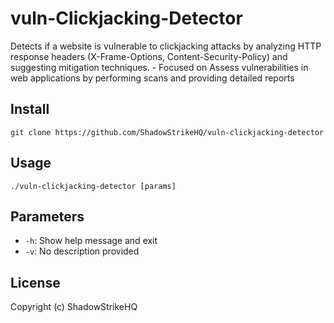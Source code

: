 # vuln-Clickjacking-Detector
Detects if a website is vulnerable to clickjacking attacks by analyzing HTTP response headers (X-Frame-Options, Content-Security-Policy) and suggesting mitigation techniques. - Focused on Assess vulnerabilities in web applications by performing scans and providing detailed reports

## Install
`git clone https://github.com/ShadowStrikeHQ/vuln-clickjacking-detector`

## Usage
`./vuln-clickjacking-detector [params]`

## Parameters
- `-h`: Show help message and exit
- `-v`: No description provided

## License
Copyright (c) ShadowStrikeHQ
